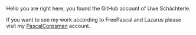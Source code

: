 Hello you are right here, you found the GitHub account of Uwe Schächterle.

If you want to see my work according to FreePascal and Lazarus please visit my [PascalCorpsman](https://github.com/PascalCorpsman) account.
